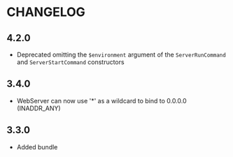 CHANGELOG
=========

4.2.0
-----

* Deprecated omitting the `$environment` argument of the `ServerRunCommand` and
 `ServerStartCommand` constructors

3.4.0
-----

 * WebServer can now use '*' as a wildcard to bind to 0.0.0.0 (INADDR_ANY)

3.3.0
-----

 * Added bundle

